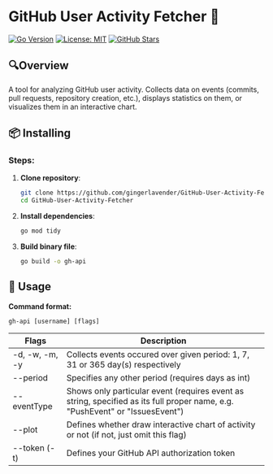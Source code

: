 # GitHub User Activity Fetcher 🚀

[![Go Version](https://img.shields.io/badge/Go-1.19%2B-blue)](https://golang.org/)
[![License: MIT](https://img.shields.io/badge/License-MIT-green)](LICENSE)
[![GitHub Stars](https://img.shields.io/github/stars/gingerlavender/GitHub-User-Activity-Fetcher?style=social)](https://github.com/gingerlavender/GitHub-User-Activity-Fetcher)

## 🔍Overview
A tool for analyzing GitHub user activity. Collects data on events (commits, pull requests, repository creation, etc.), displays statistics on them, or visualizes them in an interactive chart.


## 📦 Installing

### Steps:
1. **Clone repository**:
   ```bash
   git clone https://github.com/gingerlavender/GitHub-User-Activity-Fetcher.git
   cd GitHub-User-Activity-Fetcher
   ```
2.  **Install dependencies**:
    ```bash
    go mod tidy
    ```
3.  **Build binary file**:
    ```bash
    go build -o gh-api
    ```

## 🚀 Usage
**Command format:**

    gh-api [username] [flags]
  | Flags |Description |
  |--|--|
  | -d, -w, -m, -y| Collects events occured over given period: 1, 7, 31 or 365 day(s) respectively |
  |\-\-period|Specifies any other period  (requires days as int)|
  |\-\-eventType |Shows only particular event (requires event as string, specified as its full proper name, e.g. "PushEvent" or "IssuesEvent")|
  |\-\-plot  |Defines whether draw interactive chart of activity or not (if not, just omit this flag)|
  |\-\-token (-t)|Defines your GitHub API authorization token|
